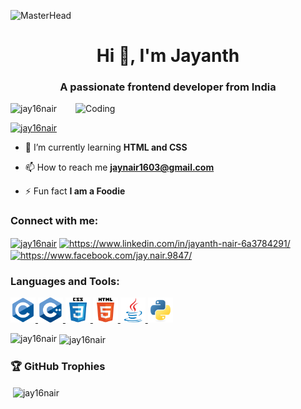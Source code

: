 ![MasterHead](https://img.freepik.com/free-vector/programmer-typographic-header-idea-coding-testing-writing-program-using-internet-different-software-website-development-optimization-isolated-vector-illustration_613284-970.jpg?w=2000)
<h1 align="center">Hi 👋, I'm Jayanth</h1>
<h3 align="center">A passionate frontend developer from India</h3>
<img align="right" alt="Coding" width="400" src="https://media2.giphy.com/media/qgQUggAC3Pfv687qPC/giphy.gif">

<p align="left"> <img src="https://komarev.com/ghpvc/?username=jay16nair&label=Profile%20views&color=0e75b6&style=flat" alt="jay16nair" /> </p>

<p align="left"> <a href="https://twitter.com/jay16nair" target="blank"><img src="https://img.shields.io/twitter/follow/jay16nair?logo=twitter&style=for-the-badge" alt="jay16nair" /></a> </p>

- 🌱 I’m currently learning **HTML and CSS**

- 📫 How to reach me **jaynair1603@gmail.com**

- ⚡ Fun fact **I am a Foodie**
<h3 align="left">Connect with me:</h3>
<p align="left">
<a href="https://twitter.com/jay16nair" target="blank"><img align="center" src="https://raw.githubusercontent.com/rahuldkjain/github-profile-readme-generator/master/src/images/icons/Social/twitter.svg" alt="jay16nair" height="30" width="40" /></a>
<a href="https://linkedin.com/in/https://www.linkedin.com/in/jayanth-nair-6a3784291/" target="blank"><img align="center" src="https://raw.githubusercontent.com/rahuldkjain/github-profile-readme-generator/master/src/images/icons/Social/linked-in-alt.svg" alt="https://www.linkedin.com/in/jayanth-nair-6a3784291/" height="30" width="40" /></a>
<a href="https://fb.com/https://www.facebook.com/jay.nair.9847/" target="blank"><img align="center" src="https://raw.githubusercontent.com/rahuldkjain/github-profile-readme-generator/master/src/images/icons/Social/facebook.svg" alt="https://www.facebook.com/jay.nair.9847/" height="30" width="40" /></a>
</p>
<h3 align="left">Languages and Tools:</h3>
<p align="left"> <a href="https://www.cprogramming.com/" target="_blank" rel="noreferrer"> <img src="https://raw.githubusercontent.com/devicons/devicon/master/icons/c/c-original.svg" alt="c" width="40" height="40"/> </a> <a href="https://www.w3schools.com/cpp/" target="_blank" rel="noreferrer"> <img src="https://raw.githubusercontent.com/devicons/devicon/master/icons/cplusplus/cplusplus-original.svg" alt="cplusplus" width="40" height="40"/> </a> <a href="https://www.w3schools.com/css/" target="_blank" rel="noreferrer"> <img src="https://raw.githubusercontent.com/devicons/devicon/master/icons/css3/css3-original-wordmark.svg" alt="css3" width="40" height="40"/> </a> <a href="https://www.w3.org/html/" target="_blank" rel="noreferrer"> <img src="https://raw.githubusercontent.com/devicons/devicon/master/icons/html5/html5-original-wordmark.svg" alt="html5" width="40" height="40"/> </a> <a href="https://www.java.com" target="_blank" rel="noreferrer"> <img src="https://raw.githubusercontent.com/devicons/devicon/master/icons/java/java-original.svg" alt="java" width="40" height="40"/> </a> <a href="https://www.python.org" target="_blank" rel="noreferrer"> <img src="https://raw.githubusercontent.com/devicons/devicon/master/icons/python/python-original.svg" alt="python" width="40" height="40"/> </a>
</p>
<p><img align="left" src="https://github-readme-stats.vercel.app/api/top-langs?username=jay16nair&show_icons=true&locale=en&layout=compact" alt="jay16nair" /></p>

<p>&nbsp;<img align="center" src="https://github-readme-stats.vercel.app/api?username=jay16nair&show_icons=true&locale=en" alt="jay16nair" /></p>
<h3 align="left">🏆 GitHub Trophies</h3>
<p>&nbsp;<img align="center" src="https://github-profile-trophy.vercel.app/?username=jay16nair&theme=onestar&no-frame=false&no-bg=false&margin-w=4" alt="jay16nair" /></p>
